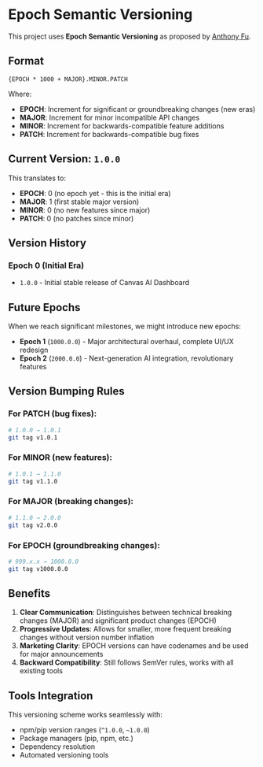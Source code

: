 # Epoch Semantic Versioning

This project uses **Epoch Semantic Versioning** as proposed by [Anthony Fu](https://antfu.me/posts/epoch-semver).

## Format

`{EPOCH * 1000 + MAJOR}.MINOR.PATCH`

Where:
- **EPOCH**: Increment for significant or groundbreaking changes (new eras)
- **MAJOR**: Increment for minor incompatible API changes 
- **MINOR**: Increment for backwards-compatible feature additions
- **PATCH**: Increment for backwards-compatible bug fixes

## Current Version: `1.0.0`

This translates to:
- **EPOCH**: 0 (no epoch yet - this is the initial era)
- **MAJOR**: 1 (first stable major version)
- **MINOR**: 0 (no new features since major)
- **PATCH**: 0 (no patches since minor)

## Version History

### Epoch 0 (Initial Era)
- `1.0.0` - Initial stable release of Canvas AI Dashboard

## Future Epochs

When we reach significant milestones, we might introduce new epochs:

- **Epoch 1** (`1000.0.0`) - Major architectural overhaul, complete UI/UX redesign
- **Epoch 2** (`2000.0.0`) - Next-generation AI integration, revolutionary features

## Version Bumping Rules

### For PATCH (bug fixes):
```bash
# 1.0.0 → 1.0.1
git tag v1.0.1
```

### For MINOR (new features):
```bash
# 1.0.1 → 1.1.0  
git tag v1.1.0
```

### For MAJOR (breaking changes):
```bash
# 1.1.0 → 2.0.0
git tag v2.0.0
```

### For EPOCH (groundbreaking changes):
```bash
# 999.x.x → 1000.0.0
git tag v1000.0.0
```

## Benefits

1. **Clear Communication**: Distinguishes between technical breaking changes (MAJOR) and significant product changes (EPOCH)
2. **Progressive Updates**: Allows for smaller, more frequent breaking changes without version number inflation
3. **Marketing Clarity**: EPOCH versions can have codenames and be used for major announcements
4. **Backward Compatibility**: Still follows SemVer rules, works with all existing tools

## Tools Integration

This versioning scheme works seamlessly with:
- npm/pip version ranges (`^1.0.0`, `~1.0.0`)
- Package managers (pip, npm, etc.)
- Dependency resolution
- Automated versioning tools
